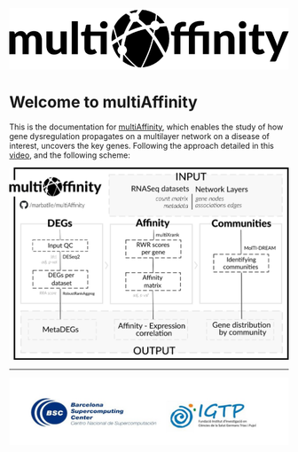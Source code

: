 ![](img/multiAffinty-logo.png)

# Welcome to multiAffinity
This is the documentation for [multiAffinity](https://github.com/marbatlle/multiAffinity), which enables the study of how gene dysregulation propagates on a multilayer network on a disease of interest, uncovers the key genes. Following the approach detailed in this [video](https://www.youtube.com/watch?v=1tcwczu47aI), and the following scheme:

![](img/multiAffinity_workflow.png)
<br>

-------------------------------------------------------------------------

![](img/logos-project.jpg)
